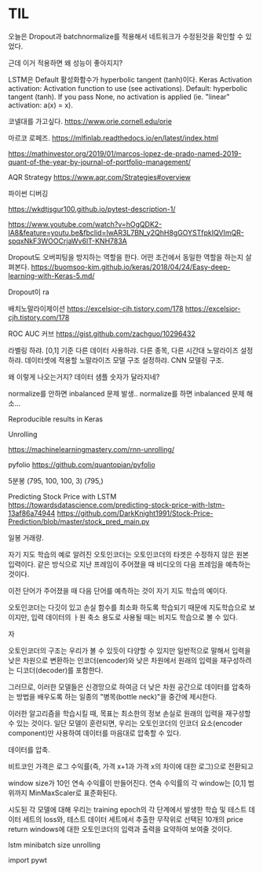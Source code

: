 
# TIL

오늘은 Dropout과 batchnormalize를 적용해서 네트워크가 수정된것을 확인할 수 있었다.

근데 이거 적용하면 왜 성능이 좋아지지?


LSTM은 Default 활성화함수가  hyperbolic tangent (tanh)이다.
 Keras Activation
 activation: Activation function to use (see activations). Default: hyperbolic tangent (tanh). If you pass None, no activation is applied (ie. "linear" activation: a(x) = x).


 코넬대를 가고싶다.
 https://www.orie.cornell.edu/orie


마르코 로페즈.
https://mlfinlab.readthedocs.io/en/latest/index.html

https://mathinvestor.org/2019/01/marcos-lopez-de-prado-named-2019-quant-of-the-year-by-journal-of-portfolio-management/

 AQR Strategy
 https://www.aqr.com/Strategies#overview


파이썬 디버깅

https://wkdtjsgur100.github.io/pytest-description-1/



https://www.youtube.com/watch?v=hOgQDK2-lA8&feature=youtu.be&fbclid=IwAR3L7BN_y2QhH8gGOYSTfpkIQVImQR-spqxNkF3WOOCrjaWv6lT-KNH783A


Dropout도 
오버피팅을 방지하는 역할을 한다.
어떤 조건에서 동일한 역할을 하는지 살펴본다.
https://buomsoo-kim.github.io/keras/2018/04/24/Easy-deep-learning-with-Keras-5.md/

Dropout이 ra

배치노말라이제이션
https://excelsior-cjh.tistory.com/178
https://excelsior-cjh.tistory.com/178

ROC AUC 커브
https://gist.github.com/zachguo/10296432


라벨링 하랴. [0,1] 기준
다른 데이터 사용하랴. 다른 종목, 다른 시간대
노말라이즈 설정하랴. 데이터셋에 적용할 노말라이즈
모델 구조 설정하랴. CNN 모델링 구조.

왜 이렇게 나오는거지?
데이터 샘플 숫자가 달라지네?

normalize를 안하면 inbalanced 문제 발생..
normalize를 하면 inbalanced 문제 해소...


Reproducible results in Keras



Unrolling 

https://machinelearningmastery.com/rnn-unrolling/


pyfolio
https://github.com/quantopian/pyfolio


5분봉 
(795, 100, 100, 3)
(795,)



Predicting Stock Price with LSTM
https://towardsdatascience.com/predicting-stock-price-with-lstm-13af86a74944
https://github.com/DarkKnight1991/Stock-Price-Prediction/blob/master/stock_pred_main.py



일봉 
거래량.

자기 지도 학습의 예로 알려진 오토인코더는
오토인코더의 타겟은 수정하지 않은 원본 입력이다.
같은 방식으로 지난 프레임이 주어졌을 때 비디오의 다음 프레임을 예측하는 것이다. 

이전 단어가 주어졌을 때 다음 단어를 예측하는 것이 자기 지도 학습의 예이다.

오토인코더는 다깃이 있고 손실 함수를 최소화 하도록 학습되기 때문에 지도학습으로 보이지만, 입력 데이터의 ㅏ원 축소 용도로 사용될 때는 비지도 학습으로 볼 수 있다.

자

오토인코더의 구조는 우리가 볼 수 있듯이 다양할 수 있지만 일반적으로 말해서 입력을 낮은 차원으로 변환하는 인코더(encoder)와 낮은 차원에서 원래의 입력을 재구성하려는 디코더(decoder)를 포함한다.


그러므로, 이러한 모델들은 신경망으로 하여금 더 낮은 차원 공간으로 데이터를 압축하는 방법을 배우도록 하는 일종의 "병목(bottle neck)"을 중간에 제시한다.


이러한 알고리즘을 학습시킬 때, 목표는 최소한의 정보 손실로 원래의 입력을 재구성할 수 있는 것이다. 일단 모델이 훈련되면, 우리는 오토인코더의 인코더 요소(encoder component)만 사용하여 데이터를 마음대로 압축할 수 있다.

데이터를 압축.


비트코인 가격은 로그 수익률(즉, 가격 x+1과 가격 x의 차이에 대한 로그)으로 전환되고


 window size가 10인 연속 수익률이 만들어진다. 
 연속 수익률의 각 window는 [0,1] 범위까지 MinMaxScaler로 표준화된다.

 시도된 각 모델에 대해 우리는 training epoch의 각 단계에서 발생한 학습 및 테스트 데이터 세트의 loss와, 
 테스트 데이터 세트에서 추출한 무작위로 선택된 10개의 price return windows에 대한 오토인코더의 입력과 출력을 요약하여 보여줄 것이다.


lstm minibatch size unrolling


import pywt